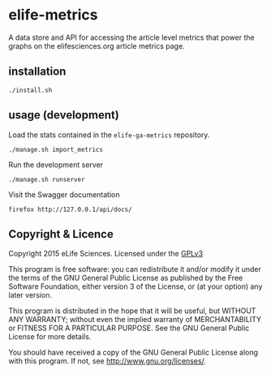 # elife-metrics

A data store and API for accessing the article level metrics that power the 
graphs on the elifesciences.org article metrics page.

## installation

    ./install.sh

## usage (development)

Load the stats contained in the `elife-ga-metrics` repository.
    
    ./manage.sh import_metrics
    
Run the development server

    ./manage.sh runserver
    
Visit the Swagger documentation
    
    firefox http://127.0.0.1/api/docs/

## Copyright & Licence

Copyright 2015 eLife Sciences. Licensed under the [GPLv3](LICENCE.txt)

This program is free software: you can redistribute it and/or modify
it under the terms of the GNU General Public License as published by
the Free Software Foundation, either version 3 of the License, or
(at your option) any later version.

This program is distributed in the hope that it will be useful,
but WITHOUT ANY WARRANTY; without even the implied warranty of
MERCHANTABILITY or FITNESS FOR A PARTICULAR PURPOSE.  See the
GNU General Public License for more details.

You should have received a copy of the GNU General Public License
along with this program.  If not, see <http://www.gnu.org/licenses/>.

